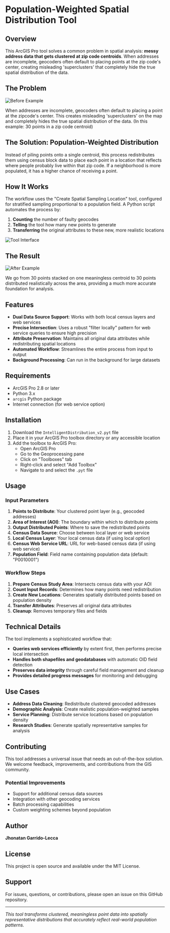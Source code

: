 # Population-Weighted Spatial Distribution Tool

## Overview

This ArcGIS Pro tool solves a common problem in spatial analysis: **messy address data that gets clustered at zip code centroids**. When addresses are incomplete, geocoders often default to placing points at the zip code's center, creating misleading 'superclusters' that completely hide the true spatial distribution of the data.

## The Problem

![Before Example](https://via.placeholder.com/400x300/ff6b6b/ffffff?text=Before:+30+Points+at+Zip+Centroid)

When addresses are incomplete, geocoders often default to placing a point at the zipcode's center. This creates misleading 'superclusters' on the map and completely hides the true spatial distribution of the data. (In this example: 30 points in a zip code centroid)

## The Solution: Population-Weighted Distribution

Instead of piling points onto a single centroid, this process redistributes them using census block data to place each point in a location that reflects where people probably live within that zip code. If a neighborhood is more populated, it has a higher chance of receiving a point.

## How It Works

The workflow uses the "Create Spatial Sampling Location" tool, configured for stratified sampling proportional to a population field. A Python script automates the process by:

1. **Counting** the number of faulty geocodes
2. **Telling** the tool how many new points to generate
3. **Transferring** the original attributes to these new, more realistic locations

![Tool Interface](https://via.placeholder.com/400x300/4ecdc4/ffffff?text=ArcGIS+Pro+Tool+Interface)

## The Result

![After Example](https://via.placeholder.com/400x300/45b7d1/ffffff?text=After:+30+Points+Distributed+Realistically)

We go from 30 points stacked on one meaningless centroid to 30 points distributed realistically across the area, providing a much more accurate foundation for analysis.

## Features

- **Dual Data Source Support**: Works with both local census layers and web services
- **Precise Intersection**: Uses a robust "filter locally" pattern for web service queries to ensure high precision
- **Attribute Preservation**: Maintains all original data attributes while redistributing spatial locations
- **Automated Workflow**: Streamlines the entire process from input to output
- **Background Processing**: Can run in the background for large datasets

## Requirements

- ArcGIS Pro 2.8 or later
- Python 3.x
- `arcgis` Python package
- Internet connection (for web service option)

## Installation

1. Download the `IntelligentDistribution_v2.pyt` file
2. Place it in your ArcGIS Pro toolbox directory or any accessible location
3. Add the toolbox to ArcGIS Pro:
   - Open ArcGIS Pro
   - Go to the Geoprocessing pane
   - Click on "Toolboxes" tab
   - Right-click and select "Add Toolbox"
   - Navigate to and select the `.pyt` file

## Usage

### Input Parameters

1. **Points to Distribute**: Your clustered point layer (e.g., geocoded addresses)
2. **Area of Interest (AOI)**: The boundary within which to distribute points
3. **Output Distributed Points**: Where to save the redistributed points
4. **Census Data Source**: Choose between local layer or web service
5. **Local Census Layer**: Your local census data (if using local option)
6. **Census Web Service URL**: URL for web-based census data (if using web service)
7. **Population Field**: Field name containing population data (default: "P0010001")

### Workflow Steps

1. **Prepare Census Study Area**: Intersects census data with your AOI
2. **Count Input Records**: Determines how many points need redistribution
3. **Create New Locations**: Generates spatially distributed points based on population density
4. **Transfer Attributes**: Preserves all original data attributes
5. **Cleanup**: Removes temporary files and fields

## Technical Details

The tool implements a sophisticated workflow that:

- **Queries web services efficiently** by extent first, then performs precise local intersection
- **Handles both shapefiles and geodatabases** with automatic OID field detection
- **Preserves data integrity** through careful field management and cleanup
- **Provides detailed progress messages** for monitoring and debugging

## Use Cases

- **Address Data Cleaning**: Redistribute clustered geocoded addresses
- **Demographic Analysis**: Create realistic population-weighted samples
- **Service Planning**: Distribute service locations based on population density
- **Research Studies**: Generate spatially representative samples for analysis

## Contributing

This tool addresses a universal issue that needs an out-of-the-box solution. We welcome feedback, improvements, and contributions from the GIS community.

### Potential Improvements

- Support for additional census data sources
- Integration with other geocoding services
- Batch processing capabilities
- Custom weighting schemes beyond population

## Author

**Jhonatan Garrido-Lecca**

## License

This project is open source and available under the MIT License.

## Support

For issues, questions, or contributions, please open an issue on this GitHub repository.

---

*This tool transforms clustered, meaningless point data into spatially representative distributions that accurately reflect real-world population patterns.*
